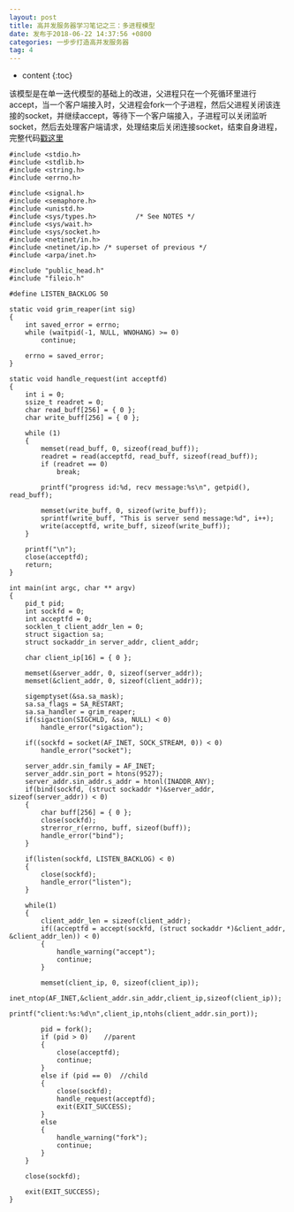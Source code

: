 ```yaml
---
layout: post
title: 高并发服务器学习笔记之三：多进程模型
date: 发布于2018-06-22 14:37:56 +0800
categories: 一步步打造高并发服务器
tag: 4
---
```


* content
{:toc}

该模型是在单一迭代模型的基础上的改进，父进程只在一个死循环里进行accept，当一个客户端接入时，父进程会fork一个子进程，然后父进程关闭该连接的socket，并继续accept，等待下一个客户端接入，子进程可以关闭监听socket，然后去处理客户端请求，处理结束后关闭连接socket，结束自身进程，完整代码[戳这里](https://github.com/zhangn1989/MyRPC)​​​​​​​

<!-- more -->

    
    
    #include <stdio.h>
    #include <stdlib.h>
    #include <string.h>
    #include <errno.h>
    
    #include <signal.h>
    #include <semaphore.h>
    #include <unistd.h>
    #include <sys/types.h>          /* See NOTES */
    #include <sys/wait.h>
    #include <sys/socket.h>
    #include <netinet/in.h>
    #include <netinet/ip.h> /* superset of previous */
    #include <arpa/inet.h>
    
    #include "public_head.h"
    #include "fileio.h"
    
    #define LISTEN_BACKLOG 50
    
    static void grim_reaper(int sig)
    {
    	int saved_error = errno;
    	while (waitpid(-1, NULL, WNOHANG) >= 0)
    		continue;
    
    	errno = saved_error;
    }
    
    static void handle_request(int acceptfd)
    {
        int i = 0;
        ssize_t readret = 0;
        char read_buff[256] = { 0 };
        char write_buff[256] = { 0 };
       
    	while (1)
    	{
    		memset(read_buff, 0, sizeof(read_buff));
    		readret = read(acceptfd, read_buff, sizeof(read_buff));
    		if (readret == 0)
    			break;
    
    		printf("progress id:%d, recv message:%s\n", getpid(), read_buff);
    
    		memset(write_buff, 0, sizeof(write_buff));
    		sprintf(write_buff, "This is server send message:%d", i++);
    		write(acceptfd, write_buff, sizeof(write_buff));
    	}
        
        printf("\n");
        close(acceptfd);
        return;
    }
    
    int main(int argc, char ** argv)
    {
    	pid_t pid;
        int sockfd = 0;
        int acceptfd = 0;
        socklen_t client_addr_len = 0;
    	struct sigaction sa;
        struct sockaddr_in server_addr, client_addr;
    
        char client_ip[16] = { 0 };
    
        memset(&server_addr, 0, sizeof(server_addr));
        memset(&client_addr, 0, sizeof(client_addr));
    
    	sigemptyset(&sa.sa_mask); 
    	sa.sa_flags = SA_RESTART;
    	sa.sa_handler = grim_reaper;
    	if(sigaction(SIGCHLD, &sa, NULL) < 0)
    		handle_error("sigaction");
    
        if((sockfd = socket(AF_INET, SOCK_STREAM, 0)) < 0)
            handle_error("socket");
    
        server_addr.sin_family = AF_INET;
        server_addr.sin_port = htons(9527);
        server_addr.sin_addr.s_addr = htonl(INADDR_ANY);
        if(bind(sockfd, (struct sockaddr *)&server_addr, sizeof(server_addr)) < 0)
        {
    		char buff[256] = { 0 };
            close(sockfd);
    		strerror_r(errno, buff, sizeof(buff));
            handle_error("bind");
        }
    
        if(listen(sockfd, LISTEN_BACKLOG) < 0)
        {
            close(sockfd);
            handle_error("listen");
        }
    	
        while(1)
        {
            client_addr_len = sizeof(client_addr);
            if((acceptfd = accept(sockfd, (struct sockaddr *)&client_addr, &client_addr_len)) < 0)
            {
    			handle_warning("accept");
    			continue;
            }
           
            memset(client_ip, 0, sizeof(client_ip));
            inet_ntop(AF_INET,&client_addr.sin_addr,client_ip,sizeof(client_ip)); 
            printf("client:%s:%d\n",client_ip,ntohs(client_addr.sin_port));
    
    		pid = fork();
    		if (pid > 0)	//parent
    		{
    			close(acceptfd);
    			continue;
    		} 
    		else if (pid == 0)	//child
    		{
    			close(sockfd);
    			handle_request(acceptfd);
    			exit(EXIT_SUCCESS);
    		} 
    		else
    		{
    			handle_warning("fork");
    			continue;
    		}
        }
        
        close(sockfd);
    
    	exit(EXIT_SUCCESS);
    }
    

